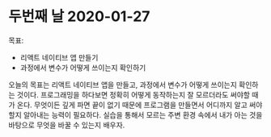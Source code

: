 # 두번째 날 2020-01-27

목표:
- 리액트 네이티브 앱 만들기
- 과정에서 변수가 어떻게 쓰이는지 확인하기

오늘의 목표는 리액트 네이티브 앱을 만들고, 과정에서 변수가 어떻게 쓰이는지 확인하는 것이다.
프로그래밍을 하다보면 정확히 어떻게 동작하는지 잘 모르더라도 써야할 때가 온다.
무엇이든 깊게 파면 끝이 없기 때문에 프로그램을 만들면서 어디까지 알고 써야할지 알아내는 능력이 필요하다.
실습을 통해서 모르는 주변 환경 속에서 내가 아는 것을 바탕으로 무엇을 바꿀 수 있는지 배우자.